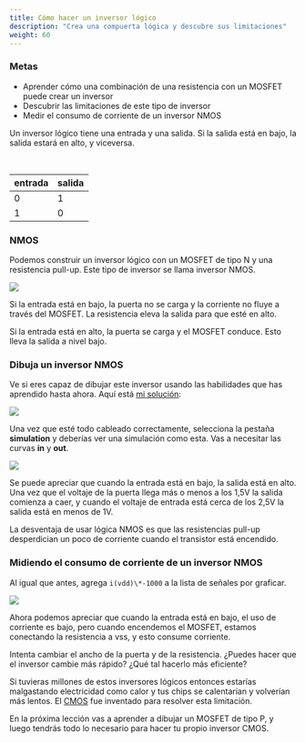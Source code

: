 ```yaml
---
title: Cómo hacer un inversor lógico
description: "Crea una compuerta lógica y descubre sus limitaciones"
weight: 60
---
```


### Metas

* Aprender cómo una combinación de una resistencia con un MOSFET puede crear un inversor
* Descubrir las limitaciones de este tipo de inversor
* Medir el consumo de corriente de un inversor NMOS

Un inversor lógico tiene una entrada y una salida. Si la salida está en bajo, la salida estará en alto, y viceversa.

<br>

| entrada | salida  |
|---------|---------|
| 0       | 1       | 
| 1       | 0       |

### NMOS

Podemos construir un inversor lógico con un MOSFET de tipo N y una resistencia pull-up. Este tipo de inversor se llama inversor NMOS.

![](../../../siliwiz/images/image32.png)

Si la entrada está en bajo, la puerta no se carga y la corriente no fluye a través del MOSFET. La resistencia eleva la salida para que esté en alto.

Si la entrada está en alto, la puerta se carga y el MOSFET conduce. Esto lleva la salida a nivel bajo.

### Dibuja un inversor NMOS

Ve si eres capaz de dibujar este inversor usando las habilidades que has aprendido hasta ahora. Aquí está [mi solución](https://app.siliwiz.com/?preset=nmos):

![](../../../siliwiz/images/image30.png)

Una vez que esté todo cableado correctamente, selecciona la pestaña **simulation** y deberías ver una simulación como esta. Vas a necesitar las curvas **in** y **out**.

![](../../../siliwiz/images/image17.png)

Se puede apreciar que cuando la entrada está en bajo, la salida está en alto. Una vez que el voltaje de la puerta llega más o menos a los 1,5V la salida comienza a caer, y cuando el voltaje de entrada está cerca de los 2,5V la salida está en menos de 1V.

La desventaja de usar lógica NMOS es que las resistencias pull-up desperdician un poco de corriente cuando el transistor está encendido.

### Midiendo el consumo de corriente de un inversor NMOS

Al igual que antes, agrega `i(vdd)\*-1000` a la lista de señales por graficar.

![](../../../siliwiz/images/image61.png)

Ahora podemos apreciar que cuando la entrada está en bajo, el uso de corriente es bajo, pero cuando encendemos el MOSFET, estamos conectando la resistencia a vss, y esto consume corriente.

Intenta cambiar el ancho de la puerta y de la resistencia. ¿Puedes hacer que el inversor cambie más rápido? ¿Qué tal hacerlo más eficiente?

Si tuvieras millones de estos inversores lógicos entonces estarías malgastando electricidad como calor y tus chips se calentarían y volverían más lentos. El [CMOS](https://www.zerotoasiccourse.com/terminology/cmos) fue inventado para resolver esta limitación.

En la próxima lección vas a aprender a dibujar un MOSFET de tipo P, y luego tendrás todo lo necesario para hacer tu propio inversor CMOS.
